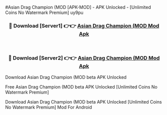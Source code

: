 #Asian Drag Champion (MOD [APK-MOD] - APK Unlocked - [Unlimited Coins No Watermark Premium] uy9pu



<div align="center">

<h3>🔴 Download [Server1] 👉👉 <a href="https://momento.my/?title=Asian_Drag_Champion_(MOD">Asian Drag Champion (MOD Mod Apk</a></h3><br>

<h3>🔴 Download [Server2] 👉👉 <a href="https://momento.my/?title=Asian_Drag_Champion_(MOD">Asian Drag Champion (MOD Mod Apk</a></h3>
</div>



Download Asian Drag Champion (MOD beta APK Unlocked

Free Asian Drag Champion (MOD beta APK Unlocked [Unlimited Coins No Watermark Premium]

Download Asian Drag Champion (MOD beta APK Unlocked [Unlimited Coins No Watermark Premium] Mod For Android
